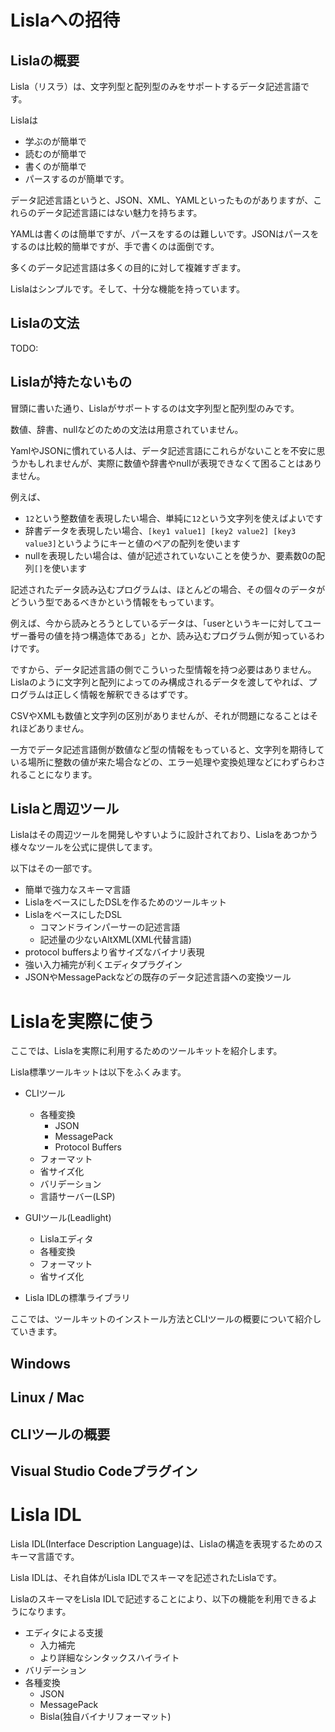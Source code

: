 
# Lislaへの招待

## Lislaの概要
Lisla（リスラ）は、文字列型と配列型のみをサポートするデータ記述言語です。

Lislaは
* 学ぶのが簡単で
* 読むのが簡単で
* 書くのが簡単で
* パースするのが簡単です。

データ記述言語というと、JSON、XML、YAMLといったものがありますが、これらのデータ記述言語にはない魅力を持ちます。

YAMLは書くのは簡単ですが、パースをするのは難しいです。JSONはパースをするのは比較的簡単ですが、手で書くのは面倒です。

多くのデータ記述言語は多くの目的に対して複雑すぎます。

Lislaはシンプルです。そして、十分な機能を持っています。



## Lislaの文法
TODO:



## Lislaが持たないもの
冒頭に書いた通り、Lislaがサポートするのは文字列型と配列型のみです。

数値、辞書、nullなどのための文法は用意されていません。

YamlやJSONに慣れている人は、データ記述言語にこれらがないことを不安に思うかもしれませんが、実際に数値や辞書やnullが表現できなくて困ることはありません。

例えば、

* `12`という整数値を表現したい場合、単純に`12`という文字列を使えばよいです
* 辞書データを表現したい場合、`[key1 value1] [key2 value2] [key3 value3]`というようにキーと値のペアの配列を使います
* nullを表現したい場合は、値が記述されていないことを使うか、要素数0の配列`[]`を使います

記述されたデータ読み込むプログラムは、ほとんどの場合、その個々のデータがどういう型であるべきかという情報をもっています。

例えば、今から読みとろうとしているデータは、「userというキーに対してユーザー番号の値を持つ構造体である」とか、読み込むプログラム側が知っているわけです。

ですから、データ記述言語の側でこういった型情報を持つ必要はありません。Lislaのように文字列と配列によってのみ構成されるデータを渡してやれば、プログラムは正しく情報を解釈できるはずです。

CSVやXMLも数値と文字列の区別がありませんが、それが問題になることはそれほどありません。

一方でデータ記述言語側が数値など型の情報をもっていると、文字列を期待している場所に整数の値が来た場合などの、エラー処理や変換処理などにわずらわされることになります。



## Lislaと周辺ツール
Lislaはその周辺ツールを開発しやすいように設計されており、Lislaをあつかう様々なツールを公式に提供してます。

以下はその一部です。

* 簡単で強力なスキーマ言語
* LislaをベースにしたDSLを作るためのツールキット
* LislaをベースにしたDSL
    * コマンドラインパーサーの記述言語
    * 記述量の少ないAltXML(XML代替言語)
* protocol buffersより省サイズなバイナリ表現
* 強い入力補完が利くエディタプラグイン
* JSONやMessagePackなどの既存のデータ記述言語への変換ツール


# Lislaを実際に使う

ここでは、Lislaを実際に利用するためのツールキットを紹介します。

Lisla標準ツールキットは以下をふくみます。

* CLIツール
    * 各種変換
        * JSON
        * MessagePack
        * Protocol Buffers
    * フォーマット
    * 省サイズ化
    * バリデーション
    * 言語サーバー(LSP)

* GUIツール(Leadlight)
    * Lislaエディタ
    * 各種変換
    * フォーマット
    * 省サイズ化
   
* Lisla IDLの標準ライブラリ

ここでは、ツールキットのインストール方法とCLIツールの概要について紹介していきます。


## Windows


## Linux / Mac


## CLIツールの概要



## Visual Studio Codeプラグイン



# Lisla IDL
Lisla IDL(Interface Description Language)は、Lislaの構造を表現するためのスキーマ言語です。

Lisla IDLは、それ自体がLisla IDLでスキーマを記述されたLislaです。

LislaのスキーマをLisla IDLで記述することにより、以下の機能を利用できるようになります。

* エディタによる支援
    * 入力補完
    * より詳細なシンタックスハイライト
* バリデーション
* 各種変換
    * JSON
    * MessagePack
    * Bisla(独自バイナリフォーマット)

